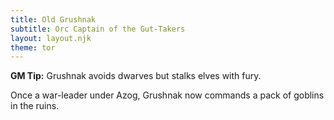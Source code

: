 ```yaml
---
title: Old Grushnak
subtitle: Orc Captain of the Gut-Takers
layout: layout.njk
theme: tor
---
```


<div class="callout gm-note">
  <strong>GM Tip:</strong> Grushnak avoids dwarves but stalks elves with fury.
</div>

<p class="dropcap">Once a war-leader under Azog, Grushnak now commands a pack of goblins in the ruins.</p>
